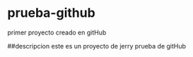 # prueba-github
primer proyecto creado en gitHub

##descripcion
este es un proyecto de jerry prueba de gitHub
